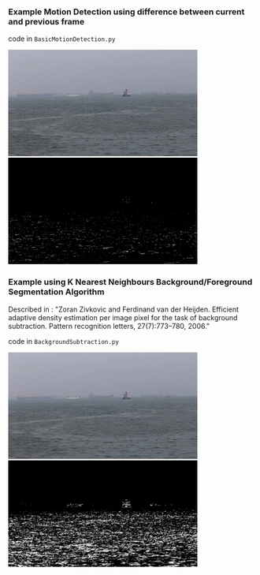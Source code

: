 ### Example Motion Detection using difference between current and previous frame

code in `BasicMotionDetection.py`

![alt-text](https://github.com/Lawrence-Godfrey/Object-Detection-in-Maritime-environments/blob/master/Examples/original.gif)
![alt-text](https://github.com/Lawrence-Godfrey/Object-Detection-in-Maritime-environments/blob/master/Examples/difference.gif)


### Example using K Nearest Neighbours Background/Foreground Segmentation Algorithm
Described in : "Zoran Zivkovic and Ferdinand van der Heijden. Efficient adaptive density estimation per image pixel for the task of background subtraction. Pattern recognition letters, 27(7):773–780, 2006."

code in `BackgroundSubtraction.py`

![alt-text](https://github.com/Lawrence-Godfrey/Object-Detection-in-Maritime-environments/blob/master/Examples/original.gif)
![alt-text](https://github.com/Lawrence-Godfrey/Object-Detection-in-Maritime-environments/blob/master/Examples/background_subtraction.gif)
